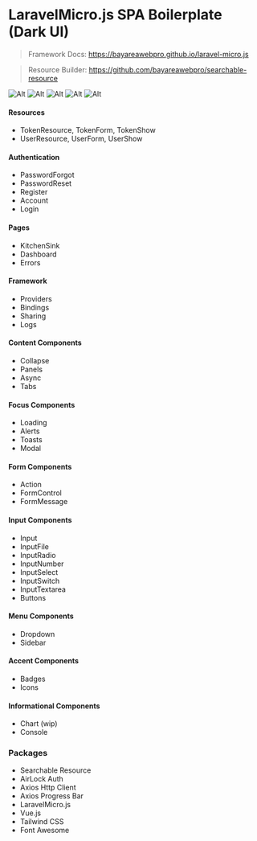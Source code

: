 # LaravelMicro.js SPA Boilerplate (Dark UI)

> Framework Docs: https://bayareawebpro.github.io/laravel-micro.js

> Resource Builder: https://github.com/bayareawebpro/searchable-resource

![Alt](https://github.com/bayareawebpro/laravel-micro-spa-boilerplate/raw/master/screens-home.png)
![Alt](https://github.com/bayareawebpro/laravel-micro-spa-boilerplate/raw/master/screens-forms.png)
![Alt](https://github.com/bayareawebpro/laravel-micro-spa-boilerplate/raw/master/screens-charts.png)
![Alt](https://github.com/bayareawebpro/laravel-micro-spa-boilerplate/raw/master/screens-resource.png)
![Alt](https://github.com/bayareawebpro/laravel-micro-spa-boilerplate/raw/master/screens-performance.png)

#### Resources
- TokenResource, TokenForm, TokenShow
- UserResource, UserForm, UserShow

#### Authentication
- PasswordForgot
- PasswordReset
- Register
- Account
- Login

#### Pages
- KitchenSink
- Dashboard
- Errors

#### Framework
- Providers
- Bindings
- Sharing
- Logs

#### Content Components
- Collapse
- Panels
- Async
- Tabs

#### Focus Components
- Loading
- Alerts
- Toasts
- Modal

#### Form Components
- Action
- FormControl
- FormMessage

#### Input Components
- Input
- InputFile
- InputRadio
- InputNumber
- InputSelect
- InputSwitch
- InputTextarea
- Buttons

#### Menu Components
- Dropdown
- Sidebar

#### Accent Components
- Badges
- Icons

#### Informational Components
- Chart (wip)
- Console

### Packages
- Searchable Resource
- AirLock Auth
- Axios Http Client
- Axios Progress Bar
- LaravelMicro.js
- Vue.js
- Tailwind CSS
- Font Awesome
